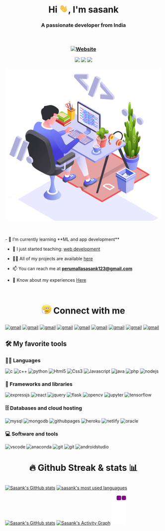 <h1 align="center">Hi <img src="images/hai.webp" width="28">, I'm sasank</h1>
<h3 align="center">A passionate developer from India</h3>
<br>

<h3 align="center">

[![Website](https://img.shields.io/badge/Website-informational?style=for-the-badge&logo=battledotnet&logoColor=white)](https://github.com/Sasank174)

<!-- temp -->
<!-- ![visitor badge](https://visitor-badge.glitch.me/badge?page_id=sasank174.visitor-badge&left_color=grey&right_color=blue&left_text=Visitors+Count) -->
<!-- [![Years Badge](https://badges.pufler.dev/years/Sasank174)](https://badges.pufler.dev/years/Sasank174) -->
<!-- [![Years Badge](https://badges.pufler.dev/repos/sasank174?)](https://github.com/sasank174?tab=repositories) -->
<!-- <img src = "https://badges.pufler.dev/repos/sasank174?"> -->
<!-- <img src="https://visitor-badge.glitch.me/badge?page_id=sasank174.visitor-badge&left_text=Visitors&right_color=black,left_color=grey"> -->



<img src="https://visitor-badge-reloaded.herokuapp.com/badge?page_id=sasank174&style=flat-square&color=black&logo=github">
<img src="https://badges.pufler.dev/years/Sasank174?style=flat-square&color=black&logo=github">
<img src="https://badges.pufler.dev/repos/sasank174?style=flat-square&color=black&logo=github">


</h3>

<p align="center"><img src="images/tech.png" width="500px"></p>
<br><br>
- 🌱 I’m currently learning **ML and app development**

- 🔭 I just started teaching: [web development](https://sasank174.github.io/NPSS-web)

- 👨‍💻 All of my projects are available [here](https://github.com/Sasank174?tab=repositories)

- 📫 You can reach me at **[perumallasasank123@gmail.com](mailto:perumallasasank123@gmail.com)**

- 📄 Know about my experiences [Here](https://github.com/Sasank174/profile/blob/main/Profile.pdf)

<br>

<h1 align="center">

<img src="images/whome.gif" width="30"> Connect with me

</h1>

<p>

[<img alt="gmail" src="https://img.shields.io/badge/Gmail-D14836?style=for-the-badge&logo=gmail&logoColor=white" height="35">](mailto:perumallasasank123@gmail.com)
[<img alt="gmail" src="https://img.shields.io/badge/WhatsApp-25D366?style=for-the-badge&logo=WhatsApp&logoColor=white" height="35">](https://wa.me/918106623632)
[<img alt="gmail" src="https://img.shields.io/badge/GitHub-100000?style=for-the-badge&logo=github&logoColor=white" height="35">](https://github.com/sasank174)
[<img alt="gmail" src="https://img.shields.io/badge/LinkedIn-0077B5?style=for-the-badge&logo=linkedin&logoColor=white" height="35">](https://www.linkedin.com/in/perumalla-sasank-07843b207/)
[<img alt="gmail" src="https://img.shields.io/badge/Telegram-2CA5E0?style=for-the-badge&logo=telegram&logoColor=white" height="35">](https://t.me/Sasank174)
[<img alt="gmail" src="https://img.shields.io/badge/-Hackerrank-2EC866?style=for-the-badge&logo=HackerRank&logoColor=white" height="35">](https://www.hackerrank.com/Sasank174?hr_r=1)
[<img alt="gmail" src="https://img.shields.io/badge/Facebook-1877F2?style=for-the-badge&logo=facebook&logoColor=white" height="35">](https://www.facebook.com/perumalla.sasank)
[<img alt="gmail" src="https://img.shields.io/badge/Instagram-E4405F?style=for-the-badge&logo=instagram&logoColor=white" height="35">](https://www.instagram.com/sasank174/)
[<img alt="gmail" src="https://img.shields.io/badge/stack%20overflow-FE7A16?logo=stack-overflow&logoColor=white&style=for-the-badge" height="35">](https://stackoverflow.com/users/14859365/sasank174)


</p>

## 🛠️ My favorite tools

### 👨‍💻 Languages
<p>
<img alt="c" src="https://img.shields.io/badge/C-00599C?style=for-the-badge&logo=c&logoColor=white">
<img alt="c++" src="https://img.shields.io/badge/C%2B%2B-00599C?style=for-the-badge&logo=c%2B%2B&logoColor=white">
<img alt="python" src="https://img.shields.io/badge/Python-14354C?style=for-the-badge&logo=python&logoColor=white">
<img alt="Html5" src="https://img.shields.io/badge/HTML5-E34F26?style=for-the-badge&logo=html5&logoColor=white">
<img alt="Css3" src="https://img.shields.io/badge/CSS3-1572B6?style=for-the-badge&logo=css3&logoColor=white">
<img alt="Javascript" src="https://img.shields.io/badge/JavaScript-F7DF1E?style=for-the-badge&logo=javascript&logoColor=black">
<img alt="java" src="https://img.shields.io/badge/Java-ED8B00?style=for-the-badge&logo=java&logoColor=white">
<img alt="php" src="https://img.shields.io/badge/PHP-777BB4?style=for-the-badge&logo=php&logoColor=white">
<img alt="nodejs" src="https://img.shields.io/badge/Node.js-43853D?style=for-the-badge&logo=node.js&logoColor=white">
</p>

### 🧰 Frameworks and libraries
<p>
<img alt="expressjs" src="https://img.shields.io/badge/Express.js-404D59?style=for-the-badge">
<img alt="react" src="https://img.shields.io/badge/React-20232A?style=for-the-badge&logo=react&logoColor=61DAFB">
<img alt="jquery" src="https://img.shields.io/badge/jQuery-0769AD?style=for-the-badge&logo=jquery&logoColor=white">
<img alt="flask" src="https://img.shields.io/badge/Flask-000000?style=for-the-badge&logo=flask&logoColor=white">
<img alt="opencv" src="https://img.shields.io/badge/OpenCV-5C3EE8?style=for-the-badge&logo=OpenCV&logoColor=white">
<img alt="jupyter" src="https://img.shields.io/badge/Jupyter-F37626?style=for-the-badge&logo=Jupyter&logoColor=white">
<img alt="tensorflow" src="https://img.shields.io/badge/TensorFlow-FF6F00?style=for-the-badge&logo=TensorFlow&logoColor=white">
</p>

### 🗄️ Databases and cloud hosting
<p>
<img alt="mysql" src="https://img.shields.io/badge/MySQL-4479A1?style=for-the-badge&logo=mysql&logoColor=white">
<img alt="mongodb" src="https://img.shields.io/badge/MongoDB-4EA94B?style=for-the-badge&logo=mongodb&logoColor=white">
<img alt="githubpages" src="https://img.shields.io/badge/GitHub%20pages-222222?style=for-the-badge&logo=github%20pages&logoColor=white">
<img alt="heroku" src="https://img.shields.io/badge/Heroku-430098?style=for-the-badge&logo=heroku&logoColor=white">
<img alt="netlify" src="https://img.shields.io/badge/Netlify-00C7B7?style=for-the-badge&logo=netlify&logoColor=white">
<img alt="oracle" src="https://img.shields.io/badge/Oracle-F00000?style=for-the-badge&logo=oracle&logoColor=white">
</p>

### 💻 Software and tools
<p>
<img alt="vscode" src="https://img.shields.io/badge/VS%20code-007ACC?style=for-the-badge&logo=visual-studio-code&logoColor=white">
<img alt="anaconda" src="https://img.shields.io/badge/Anaconda-44A833?style=for-the-badge&logo=anaconda&logoColor=white">
<img alt="git" src="https://img.shields.io/badge/Git-F05032?style=for-the-badge&logo=git&logoColor=white">
<img alt="git" src="https://img.shields.io/badge/PowerBI-F2C811?style=for-the-badge&logo=Power%20BI&logoColor=white">
<img alt="androidstudio" src="https://img.shields.io/badge/Android%20Studio-3DDC84?style=for-the-badge&logo=android-studio&logoColor=white">
</p>

<h1 align="center">

🔥 Github Streak & stats 📊

</h1>

[![Sasank's GitHub stats](https://github-readme-stats.vercel.app/api?username=Sasank174&title_color=ff8800&text_color=FDFDFD&icon_color=ff8800&hide_border=true&bg_color=151515&show_icons=true&include_all_commits=true&count_private=true&custom_title=Sasank%27s+GitHub+stats&line_height=29)](https://github-readme-stats.vercel.app/api?username=Sasank174&title_color=ff8800&text_color=FDFDFD&icon_color=ff8800&hide_border=true&bg_color=151515&show_icons=true&include_all_commits=true&count_private=true&custom_title=Sasank%27s+GitHub+stats)
[![sasank's most used languagues](https://github-readme-stats.vercel.app/api/top-langs/?username=Sasank174&langs_count=10&layout=compact&custom_title=Sasank%27s+Most+used+Languagues&bg_color=151515&title_color=ff8800&text_color=FDFDFD&hide_border=true&card_width=445)](https://github-readme-stats.vercel.app/api/top-langs/?username=Sasank174&langs_count=10&layout=compact&custom_title=Sasank%27s+Most+used+Languagues&bg_color=151515&title_color=ff8800&text_color=FDFDFD&hide_border=true)
[![Sasank's GitHub stats](http://github-readme-streak-stats.herokuapp.com/?user=Sasank174&theme=dark&hide_border=true&date_format=M%20j%5B%2C%20Y%5D)](http://github-readme-streak-stats.herokuapp.com/?user=Sasank174&theme=dark&hide_border=true&date_format=M%20j%5B%2C%20Y%5D)
[![Sasank's Activity Graph](https://activity-graph.herokuapp.com/graph?username=Sasank174&bg_color=151515&color=FDFDFD&line=ff8800&point=FDFDFD&area_color=FDFDFD&area=true&hide_border=true&custom_title=Sasank%27s+Activity+Graph)](https://activity-graph.herokuapp.com/graph?username=Sasank174&bg_color=151515&color=FDFDFD&line=ff8800&point=FDFDFD&area_color=FDFDFD&area=true&hide_border=true&custom_title=Sasank%27s+Activity+Graph)
![snake gif](https://github.com/sasank174/sasank174/blob/output/github-contribution-grid-snake.gif)
